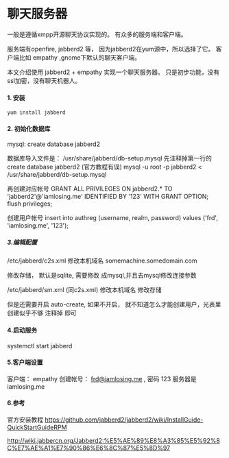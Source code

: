 # 聊天服务器

一般是遵循xmpp开源聊天协议实现的。 
有众多的服务端和客户端。

服务端有openfire, jabberd2 等， 因为jabberd2在yum源中，所以选择了它。 
客户端比如 empathy ,gnome下默认的聊天客户端。

本文介绍使用  jabberd2 + empathy 实现一个聊天服务器。
只是初步功能，没有ssl加密，没有聊天机器人。


#### 1. 安装

    yum install jabberd

#### 2. 初始化数据库
mysql:  create database  jabberd2 

数据库导入文件是： /usr/share/jabberd/db-setup.mysql
先注释掉第一行的 create database jabberd2  (官方教程有误)
mysql -u root -p jabberd2 < /usr/share/jabberd/db-setup.mysql

再创建对应帐号
GRANT ALL PRIVILEGES ON jabberd2.* TO 'jabberd2'@'iamlosing.me' IDENTIFIED BY '123' WITH GRANT OPTION;
flush privileges; 

创建用户帐号
insert into authreg (username, realm, password) values ('frd', 'iamlosing.me', '123'); 
              

##### 3.编辑配置
/etc/jabberd/c2s.xml
修改本机域名
<local>
  <id>somemachine.somedomain.com</id>  

修改存储， 默认是sqlite, 需要修改 成mysql,并且去mysql修改连接参数
                                          
/etc/jabberd/sm.xml (同c2s.xml)
修改本机域名
修改存储

但是还需要开启  auto-create, 
如果不开启， 就不知道怎么才能创建用户，光表里创建似乎不够
注释掉  <auto-create/> 即可

#### 4.启动服务 
  systemctl start jabberd

#### 5.客户端设置

客户端：  empathy 
创建帐号：  frd@iamlosing.me , 密码 123 
服务器是  iamlosing.me 


#### 6.参考
官方安装教程
  https://github.com/jabberd2/jabberd2/wiki/InstallGuide-QuickStartGuideRPM

http://wiki.jabbercn.org/Jabberd2:%E5%AE%89%E8%A3%85%E5%92%8C%E7%AE%A1%E7%90%86%E6%8C%87%E5%8D%97
